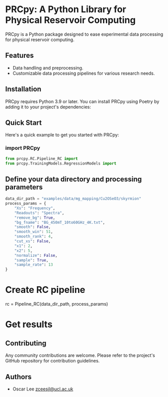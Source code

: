 # PRCpy: A Python Library for Physical Reservoir Computing

PRCpy is a Python package designed to ease experimental data processing for physical reservoir computing.

## Features

- Data handling and preprocessing.
- Customizable data processing pipelines for various research needs.

## Installation

PRCpy requires Python 3.9 or later. You can install PRCpy using Poetry by adding it to your project's dependencies:


## Quick Start

Here's a quick example to get you started with PRCpy:

### import PRCpy
```python
from prcpy.RC.Pipeline_RC import 
from prcpy.TrainingModels.RegressionModels import
```

## Define your data directory and processing parameters
```python
data_dir_path = "examples/data/mg_mapping/Cu2OSeO3/skyrmion"
process_params = {
    "Xs": "Frequency",
    "Readouts": "Spectra",
    "remove_bg": True,
    "bg_fname": "BG_450mT_10to60GHz_4K.txt",
    "smooth": False,
    "smooth_win": 51,
    "smooth_rank": 4,
    "cut_xs": False,
    "x1": 2,
    "x2": 5,
    "normalize": False,
    "sample": True,
    "sample_rate": 13
}
```

# Create RC pipeline
rc = Pipeline_RC(data_dir_path, process_params)

# Get results


## Contributing

Any community contributions are welcome. Please refer to the project's GitHub repository for contribution guidelines.

## Authors

- Oscar Lee <zceesjl@ucl.ac.uk>


